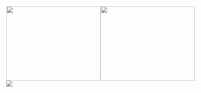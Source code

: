   <div>
    <div style="display: flex;flex: 1;justify-content: space-between;align-items: center;height: 200px;">
      <img src="https://github-readme-stats.vercel.app/api/top-langs/?username=whjin" style="height: 100%;"/>
      <img src="https://github-readme-stats.vercel.app/api?username=whjin&theme=radical&show_icons=true" style="height: 100%;"/>
    </div>
    <img src="https://github-profile-trophy.vercel.app/?username=whjin&theme=flat&column=7" />
  </div>